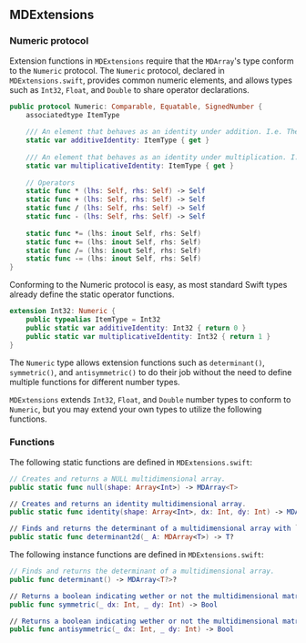 ## MDExtensions
### Numeric protocol
Extension functions in `MDExtensions` require that the `MDArray`'s type conform to the `Numeric` protocol. The `Numeric` protocol,  declared in `MDExtensions.swift`, provides common numeric elements, and allows types such as `Int32`, `Float`, and `Double` to share operator declarations.
```swift
public protocol Numeric: Comparable, Equatable, SignedNumber {
    associatedtype ItemType
    
    /// An element that behaves as an identity under addition. I.e. The element `I` in `I + e = e + I = e`, where e is any element in the multidimensional array.
    static var additiveIdentity: ItemType { get }
    
    /// An element that behaves as an identity under multiplication. I.e. The element `I` in `I * e = e * I = e`, where e is any element in the multidimensional array.
    static var multiplicativeIdentity: ItemType { get }
    
    // Operators
    static func * (lhs: Self, rhs: Self) -> Self
    static func + (lhs: Self, rhs: Self) -> Self
    static func / (lhs: Self, rhs: Self) -> Self
    static func - (lhs: Self, rhs: Self) -> Self
  
    static func *= (lhs: inout Self, rhs: Self)
    static func += (lhs: inout Self, rhs: Self)
    static func /= (lhs: inout Self, rhs: Self)
    static func -= (lhs: inout Self, rhs: Self)
}
```
Conforming to the Numeric protocol is easy, as most standard Swift types already define the static operator functions.
```swift
extension Int32: Numeric {
    public typealias ItemType = Int32
    public static var additiveIdentity: Int32 { return 0 }
    public static var multiplicativeIdentity: Int32 { return 1 }
}
```
The `Numeric` type allows extension functions such as `determinant()`, `symmetric()`, and `antisymmetric()` to do their job without the need to define multiple functions for different number types.

`MDExtensions` extends `Int32`, `Float`, and `Double` number types to conform to `Numeric`, but you may extend your own types to utilize the following functions.

### Functions
The following static functions are defined in `MDExtensions.swift`:
```swift
// Creates and returns a NULL multidimensional array.
public static func null(shape: Array<Int>) -> MDArray<T>

// Creates and returns an identity multidimensional array.
public static func identity(shape: Array<Int>, dx: Int, dy: Int) -> MDArray<T>?

// Finds and returns the determinant of a multidimensional array with `rank = 2`. For all other arrays, this function returns `nil`.
public static func determinant2d(_ A: MDArray<T>) -> T?
```
The following instance functions are defined in `MDExtensions.swift`:
```swift
// Finds and returns the determinant of a multidimensional array.
public func determinant() -> MDArray<T?>?

// Returns a boolean indicating wether or not the multidimensional matrix is symmetric in respect to the `dx`th and `dy`th dimensions.
public func symmetric(_ dx: Int, _ dy: Int) -> Bool

// Returns a boolean indicating wether or not the multidimensional matrix is antisymmetric in respect to the `dx`th and `dy`th dimensions.
public func antisymmetric(_ dx: Int, _ dy: Int) -> Bool
```
